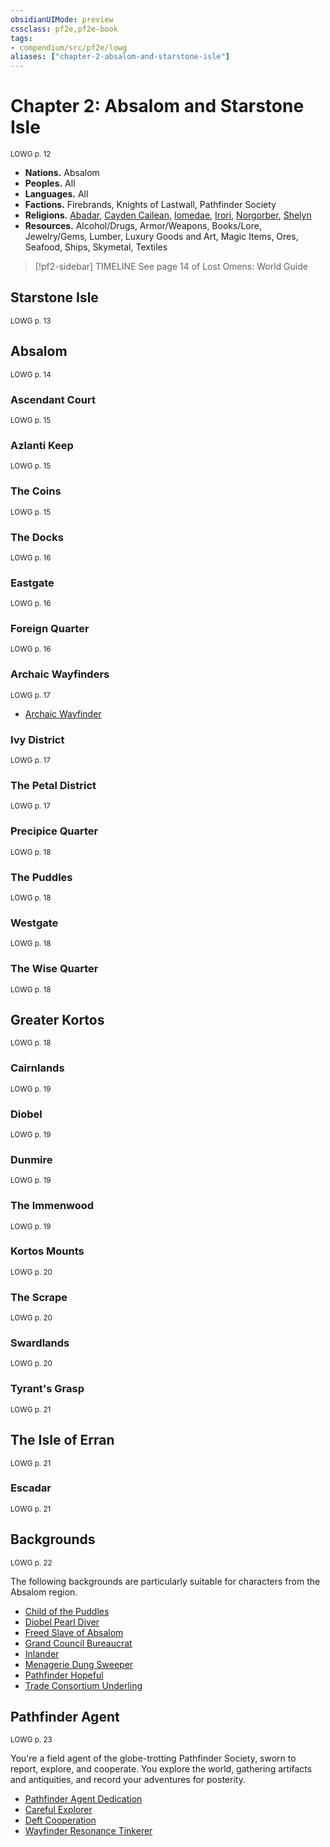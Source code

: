 ```yaml
---
obsidianUIMode: preview
cssclass: pf2e,pf2e-book
tags:
- compendium/src/pf2e/lowg
aliases: ["chapter-2-absalom-and-starstone-isle"]
---
```

# Chapter 2: Absalom and Starstone Isle
<sup>LOWG p. 12</sup>

- **Nations.** Absalom
- **Peoples.** All
- **Languages.** All
- **Factions.** Firebrands, Knights of Lastwall, Pathfinder Society
- **Religions.** [Abadar](compendium/setting/deities/abadar.md), [Cayden Cailean](compendium/setting/deities/cayden-cailean.md), [Iomedae](compendium/setting/deities/iomedae.md), [Irori](compendium/setting/deities/irori.md), [Norgorber](compendium/setting/deities/norgorber.md), [Shelyn](compendium/setting/deities/shelyn.md)
- **Resources.** Alcohol/Drugs, Armor/Weapons, Books/Lore, Jewelry/Gems, Lumber, Luxury Goods and Art, Magic Items, Ores, Seafood, Ships, Skymetal, Textiles

> [!pf2-sidebar] TIMELINE
> See page 14 of Lost Omens: World Guide

## Starstone Isle
<sup>LOWG p. 13</sup>

## Absalom
<sup>LOWG p. 14</sup>

### Ascendant Court
<sup>LOWG p. 15</sup>

### Azlanti Keep
<sup>LOWG p. 15</sup>

### The Coins
<sup>LOWG p. 15</sup>

### The Docks
<sup>LOWG p. 16</sup>

### Eastgate
<sup>LOWG p. 16</sup>

### Foreign Quarter
<sup>LOWG p. 16</sup>

### Archaic Wayfinders
<sup>LOWG p. 17</sup>

- [Archaic Wayfinder](compendium/equipment/items/archaic-wayfinder-lowg.md)

### Ivy District
<sup>LOWG p. 17</sup>

### The Petal District
<sup>LOWG p. 17</sup>

### Precipice Quarter
<sup>LOWG p. 18</sup>

### The Puddles
<sup>LOWG p. 18</sup>

### Westgate
<sup>LOWG p. 18</sup>

### The Wise Quarter
<sup>LOWG p. 18</sup>

## Greater Kortos
<sup>LOWG p. 18</sup>

### Cairnlands
<sup>LOWG p. 19</sup>

### Diobel
<sup>LOWG p. 19</sup>

### Dunmire
<sup>LOWG p. 19</sup>

### The Immenwood
<sup>LOWG p. 19</sup>

### Kortos Mounts
<sup>LOWG p. 20</sup>

### The Scrape
<sup>LOWG p. 20</sup>

### Swardlands
<sup>LOWG p. 20</sup>

### Tyrant's Grasp
<sup>LOWG p. 21</sup>

## The Isle of Erran
<sup>LOWG p. 21</sup>

### Escadar
<sup>LOWG p. 21</sup>

## Backgrounds
<sup>LOWG p. 22</sup>

The following backgrounds are particularly suitable for characters from the Absalom region.

- [Child of the Puddles](compendium/character/backgrounds/child-of-the-puddles-lowg.md)
- [Diobel Pearl Diver](compendium/character/backgrounds/diobel-pearl-diver-lowg.md)
- [Freed Slave of Absalom](compendium/character/backgrounds/freed-slave-of-absalom-lowg.md)
- [Grand Council Bureaucrat](compendium/character/backgrounds/grand-council-bureaucrat-lowg.md)
- [Inlander](compendium/character/backgrounds/inlander-lowg.md)
- [Menagerie Dung Sweeper](compendium/character/backgrounds/menagerie-dung-sweeper-lowg.md)
- [Pathfinder Hopeful](compendium/character/backgrounds/pathfinder-hopeful-lowg.md)
- [Trade Consortium Underling](compendium/character/backgrounds/trade-consortium-underling-lowg.md)

## Pathfinder Agent
<sup>LOWG p. 23</sup>

You're a field agent of the globe-trotting Pathfinder Society, sworn to report, explore, and cooperate. You explore the world, gathering artifacts and antiquities, and record your adventures for posterity.

- [Pathfinder Agent Dedication](compendium/feats/pathfinder-agent-dedication-lowg.md)
- [Careful Explorer](compendium/feats/careful-explorer-lowg.md)
- [Deft Cooperation](compendium/feats/deft-cooperation-lowg.md)
- [Wayfinder Resonance Tinkerer](compendium/feats/wayfinder-resonance-tinkerer-lowg.md)